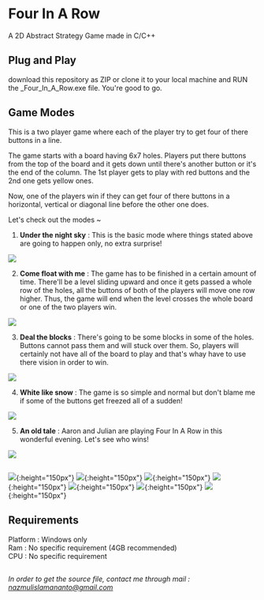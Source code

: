 # Four In A Row  

A 2D Abstract Strategy Game made in C/C++  

## Plug and Play  

download this repository as ZIP or clone it to your local machine and RUN the _Four_In_A_Row.exe file. You're good to go.  

## Game Modes

This is a two player game where each of the player try to get four of there buttons in a line.  

The game starts with a board having 6x7 holes. Players put there buttons from the top of the board and it gets down until there's another button or it's the end of the column. The 1st player gets to play with red buttons and the 2nd one gets yellow ones.  

Now, one of the players win if they can get four of there buttons in a horizontal, vertical or diagonal line before the other one does.  

Let's check out the modes ~  

1. **Under the night sky** : This is the basic mode where things stated above are going to happen only, no extra surprise!   

![](screenshots/Under-the-night-sky.png)

2. **Come float with me** : The game has to be finished in a certain amount of time. There'll be a level sliding upward and once it gets passed a whole row of the holes, all the buttons of both of the players will move one row higher. Thus, the game will end when the level crosses the whole board or one of the two players win.  

![](screenshots/Come-float-with-me.png)

3. **Deal the blocks** : There's going to be some blocks in some of the holes. Buttons cannot pass them and will stuck over them. So, players will certainly not have all of the board to play and that's whay have to use there vision in order to win.  

![](screenshots/Deal-the-blocks.png)

4. **White like snow** : The game is so simple and normal but don't blame me if some of the buttons get freezed all of a sudden!  

![](screenshots/White-like-snow.png)

5. **An old tale** : Aaron and Julian are playing Four In A Row in this wonderful evening. Let's see who wins!  

![](screenshots/An-old-tale.png)  

##

![](screenshots/About.png){:height="150px"} ![](screenshots/Hall-of-fame.png){:height="150px"} ![](screenshots/Main-menu.png){:height="150px"} ![](screenshots/New-game.png){:height="150px"} ![](screenshots/Rules.png){:height="150px"} ![](screenshots/Settings.png){:height="150px"} ![](screenshots/Winning-moment.png){:height="150px"} 

## Requirements  

Platform : Windows only  
Ram : No specific requirement (4GB recommended)  
CPU : No specific requirement  

##  

*In order to get the source file, contact me through mail : nazmulislamananto@gmail.com*

